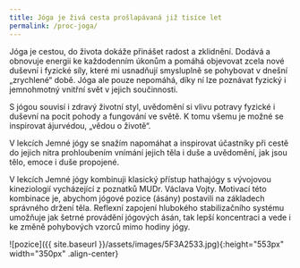```yaml
---
title: Jóga je živá cesta prošlapávaná již tisíce let
permalink: /proc-joga/
---
```


Jóga je cestou, do života dokáže přinášet radost a zklidnění. Dodává a obnovuje energii ke každodenním
úkonům a pomáhá objevovat zcela nové duševní i fyzické síly, které mi usnadňují smysluplně se
pohybovat v dnešní „zrychlené“ době. Jóga ale pouze nepomáhá, díky ní lze poznávat fyzický i
jemnohmotný vnitřní svět v jejich součinnosti.

S jógou souvisí i zdravý životní styl, uvědomění si vlivu potravy fyzické i duševní na pocit pohody a
fungování ve světě. K tomu všemu je možné se inspirovat ájurvédou, „vědou o životě“.

V lekcích Jemné jógy se snažím napomáhat a inspirovat účastníky při cestě do jejich nitra prohloubením
vnímání jejich těla i duše a uvědomění, jak jsou tělo, emoce i duše propojené.

V lekcích Jemné jógy kombinuji klasický přístup hathajógy s vývojovou kineziologií vycházející z
poznatků MUDr. Václava Vojty. Motivací této kombinace je, abychom jógové pozice (ásány) postavili na
základech správného držení těla. Reflexní zapojení hlubokého stabilizačního systému umožňuje jak šetrné
provádění jógových ásán, tak lepší koncentraci a vede i ke změně pohybových vzorců mimo hodiny jógy.

![pozice]({{ site.baseurl }}/assets/images/5F3A2533.jpg){:height="553px" width="350px" .align-center}
